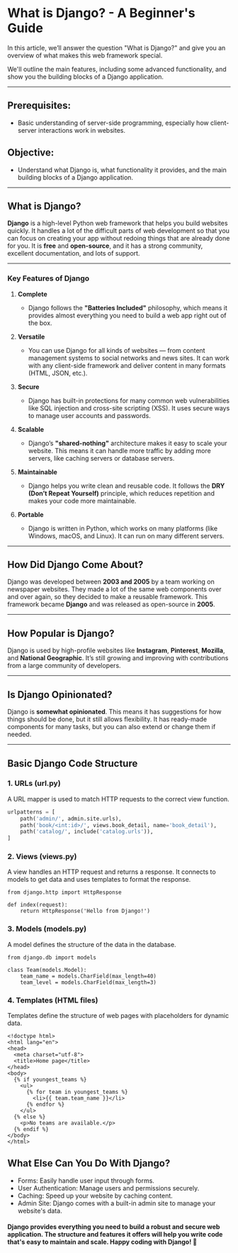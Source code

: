 # What is Django? - A Beginner's Guide

In this article, we’ll answer the question "What is Django?" and give you an overview of what makes this web framework special.

We'll outline the main features, including some advanced functionality, and show you the building blocks of a Django application.

---

## Prerequisites:
- Basic understanding of server-side programming, especially how client-server interactions work in websites.

## Objective:
- Understand what Django is, what functionality it provides, and the main building blocks of a Django application.

---

## What is Django?

**Django** is a high-level Python web framework that helps you build websites quickly. It handles a lot of the difficult parts of web development so that you can focus on creating your app without redoing things that are already done for you. It is **free** and **open-source**, and it has a strong community, excellent documentation, and lots of support.

---

### Key Features of Django

1. **Complete**
   - Django follows the **"Batteries Included"** philosophy, which means it provides almost everything you need to build a web app right out of the box.
   
2. **Versatile**
   - You can use Django for all kinds of websites — from content management systems to social networks and news sites. It can work with any client-side framework and deliver content in many formats (HTML, JSON, etc.).
   
3. **Secure**
   - Django has built-in protections for many common web vulnerabilities like SQL injection and cross-site scripting (XSS). It uses secure ways to manage user accounts and passwords.
   
4. **Scalable**
   - Django’s **"shared-nothing"** architecture makes it easy to scale your website. This means it can handle more traffic by adding more servers, like caching servers or database servers.
   
5. **Maintainable**
   - Django helps you write clean and reusable code. It follows the **DRY (Don’t Repeat Yourself)** principle, which reduces repetition and makes your code more maintainable.
   
6. **Portable**
   - Django is written in Python, which works on many platforms (like Windows, macOS, and Linux). It can run on many different servers.

---

## How Did Django Come About?

Django was developed between **2003 and 2005** by a team working on newspaper websites. They made a lot of the same web components over and over again, so they decided to make a reusable framework. This framework became **Django** and was released as open-source in **2005**.

---

## How Popular is Django?

Django is used by high-profile websites like **Instagram**, **Pinterest**, **Mozilla**, and **National Geographic**. It’s still growing and improving with contributions from a large community of developers.

---

## Is Django Opinionated?

Django is **somewhat opinionated**. This means it has suggestions for how things should be done, but it still allows flexibility. It has ready-made components for many tasks, but you can also extend or change them if needed.

---

## Basic Django Code Structure

### 1. URLs (url.py)
A URL mapper is used to match HTTP requests to the correct view function.
```python
urlpatterns = [
    path('admin/', admin.site.urls),
    path('book/<int:id>/', views.book_detail, name='book_detail'),
    path('catalog/', include('catalog.urls')),
]
```

### 2. Views (views.py)
A view handles an HTTP request and returns a response. It connects to models to get data and uses templates to format the response.
```Example:
from django.http import HttpResponse

def index(request):
    return HttpResponse('Hello from Django!')
```
### 3. Models (models.py)
A model defines the structure of the data in the database.
```Example:
from django.db import models

class Team(models.Model):
    team_name = models.CharField(max_length=40)
    team_level = models.CharField(max_length=3)
```
### 4. Templates (HTML files)
Templates define the structure of web pages with placeholders for dynamic data.

```Example:
<!doctype html>
<html lang="en">
<head>
  <meta charset="utf-8">
  <title>Home page</title>
</head>
<body>
  {% if youngest_teams %}
    <ul>
      {% for team in youngest_teams %}
        <li>{{ team.team_name }}</li>
      {% endfor %}
    </ul>
  {% else %}
    <p>No teams are available.</p>
  {% endif %}
</body>
</html>
```
## What Else Can You Do With Django?
- Forms: Easily handle user input through forms.
- User Authentication: Manage users and permissions securely.
- Caching: Speed up your website by caching content.
- Admin Site: Django comes with a built-in admin site to manage your website's data.

#### Django provides everything you need to build a robust and secure web application. The structure and features it offers will help you write code that's easy to maintain and scale. Happy coding with Django! 🎉
